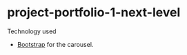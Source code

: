 # project-portfolio-1-next-level

Technology used

- [Bootstrap](https://getbootstrap.com/docs/5.2/components/carousel/) for the carousel.
